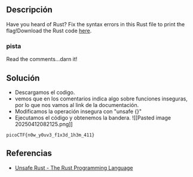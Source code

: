 
## Descripción 

Have you heard of Rust? Fix the syntax errors in this Rust file to print the flag!Download the Rust code [here](https://challenge-files.picoctf.net/c_verbal_sleep/dcdaf491b35c1d0f5075e9583edbbb7aaea1dffb6ad32bc000e4d87b5200ff7b/fixme3.tar.gz).
### pista

Read the comments...darn it!
## Solución

- Descargamos el codigo.
- vemos que en los comentarios indica algo sobre funciones inseguras, por lo que nos vamos al link de la documentación.
- Modificamos la operación insegura con "unsafe {}"
- Ejecutamos el código y obtenemos la bandera.
![[Pasted image 20250412082125.png]]



```
picoCTF{n0w_y0uv3_f1x3d_1h3m_411}
```

## Referencias

- [Unsafe Rust - The Rust Programming Language](https://doc.rust-lang.org/book/ch20-01-unsafe-rust.html)